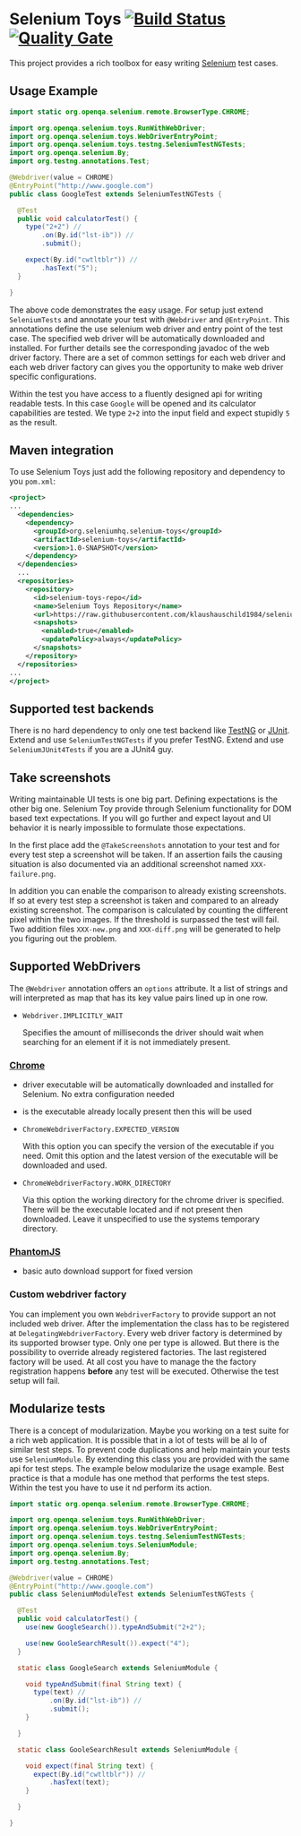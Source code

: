# Selenium Toys [![Build Status](https://travis-ci.org/klaushauschild1984/selenium-toys.svg?branch=master)](https://travis-ci.org/klaushauschild1984/selenium-toys) [![Quality Gate](https://sonarcloud.io/api/badges/gate?key=org.seleniumhq.selenium-toys%3Aselenium-toys)](https://sonarcloud.io/dashboard?id=org.seleniumhq.selenium-toys%3Aselenium-toys)


This project provides a rich toolbox for easy writing [Selenium](http://www.seleniumhq.org/) test cases.

## Usage Example

```java
import static org.openqa.selenium.remote.BrowserType.CHROME;

import org.openqa.selenium.toys.RunWithWebDriver;
import org.openqa.selenium.toys.WebDriverEntryPoint;
import org.openqa.selenium.toys.testng.SeleniumTestNGTests;
import org.openqa.selenium.By;
import org.testng.annotations.Test;

@Webdriver(value = CHROME)
@EntryPoint("http://www.google.com")
public class GoogleTest extends SeleniumTestNGTests {

  @Test
  public void calculatorTest() {
    type("2+2") //
        .on(By.id("lst-ib")) //
        .submit();

    expect(By.id("cwtltblr")) //
        .hasText("5");
  }

}
```
The above code demonstrates the easy usage. For setup just extend `SeleniumTests` and annotate your test with
`@Webdriver` and `@EntryPoint`. This annotations define the use selenium web driver and entry point of the test case.
The specified web driver will be automatically downloaded and installed. For further details see the corresponding
javadoc of the web driver factory. There are a set of common settings for each web driver and each web driver factory
can gives you the opportunity to make web driver specific configurations.

Within the test you have access to a fluently designed api for writing readable tests. In this case `Google` will be
opened and its calculator capabilities are tested. We type `2+2` into the input field and expect stupidly `5` as the
result.

## Maven integration

To use Selenium Toys just add the following repository and dependency to you `pom.xml`:
```xml
<project>
...
  <dependencies>
    <dependency>
      <groupId>org.seleniumhq.selenium-toys</groupId>
      <artifactId>selenium-toys</artifactId>
      <version>1.0-SNAPSHOT</version>
    </dependency>
  </dependencies>
  ...
  <repositories>
    <repository>
      <id>selenium-toys-repo</id>
      <name>Selenium Toys Repository</name>
      <url>https://raw.githubusercontent.com/klaushauschild1984/selenium-toys/mvn-repo/</url>
      <snapshots>
        <enabled>true</enabled>
        <updatePolicy>always</updatePolicy>
      </snapshots>
    </repository>
  </repositories>
...
</project>
```

## Supported test backends

There is no hard dependency to only one test backend like [TestNG](http://testng.org) or [JUnit](http://junit.org).
Extend and use `SeleniumTestNGTests` if you prefer TestNG. Extend and use `SeleniumJUnit4Tests` if you are a JUnit4 guy.

## Take screenshots

Writing maintainable UI tests is one big part. Defining expectations is the other big one. Selenium Toy provide through
Selenium functionality for DOM based text expectations. If you will go further and expect layout and UI behavior it is
nearly impossible to formulate those expectations.

In the first place add the `@TakeScreenshots` annotation to your test and for every test step a screenshot will be
taken. If an assertion fails the causing situation is also documented via an additional screenshot named
`XXX-failure.png`.

In addition you can enable the comparison to already existing screenshots. If so at every test step a screenshot is
taken and compared to an already existing screenshot. The comparison is calculated by counting the different pixel
within the two images. If the threshold is surpassed the test will fail. Two addition files `XXX-new.png` and
`XXX-diff.png` will be generated to help you figuring out the problem.

## Supported WebDrivers

The `@Webdriver` annotation offers an `options` attribute. It a list of strings and will interpreted as map that has
its key value pairs lined up in one row.

* `Webdriver.IMPLICITLY_WAIT`

  Specifies the amount of milliseconds the driver should wait when searching for an element if it is not immediately
  present.

### [Chrome](https://sites.google.com/a/chromium.org/chromedriver/downloads)

* driver executable will be automatically downloaded and installed for Selenium. No extra configuration needed
* is the executable already locally present then this will be used
* `ChromeWebdriverFactory.EXPECTED_VERSION`

  With this option you can specify the version of the executable if you need. Omit this option and the latest version
  of the executable will be downloaded and used. 
  
* `ChromeWebdriverFactory.WORK_DIRECTORY`

  Via this option the working directory for the chrome driver is specified. There will be the executable located and if
  not present then downloaded. Leave it unspecified to use the systems temporary directory.

### [PhantomJS](https://github.com/detro/ghostdriver)

* basic auto download support for fixed version

### Custom webdriver factory

You can implement you own `WebdriverFactory` to provide support an not included web driver. After the implementation the
class has to be registered at `DelegatingWebdriverFactory`. Every web driver factory is determined by its supported
browser type. Only one per type is allowed. But there is the possibility to override already registered factories. The
last registered factory will be used. At all cost you have to manage the the factory registration happens **before**
any test will be executed. Otherwise the test setup will fail.

## Modularize tests

There is a concept of modularization. Maybe you working on a test suite for a rich web application. It is possible that
in a lot of tests will be al lo of similar test steps. To prevent code duplications and help maintain your tests use
`SeleniumModule`. By extending this class you are provided with the same api for test steps. The example below
modularize the usage example. Best practice is that a module has one method that performs the test steps. Within the
test you have to use it nd perform its action.

```java
import static org.openqa.selenium.remote.BrowserType.CHROME;

import org.openqa.selenium.toys.RunWithWebDriver;
import org.openqa.selenium.toys.WebDriverEntryPoint;
import org.openqa.selenium.toys.testng.SeleniumTestNGTests;
import org.openqa.selenium.toys.SeleniumModule;
import org.openqa.selenium.By;
import org.testng.annotations.Test;

@Webdriver(value = CHROME)
@EntryPoint("http://www.google.com")
public class SeleniumModuleTest extends SeleniumTestNGTests {

  @Test
  public void calculatorTest() {
    use(new GoogleSearch()).typeAndSubmit("2+2");

    use(new GooleSearchResult()).expect("4");
  }

  static class GoogleSearch extends SeleniumModule {

    void typeAndSubmit(final String text) {
      type(text) //
          .on(By.id("lst-ib")) //
          .submit();
    }

  }

  static class GooleSearchResult extends SeleniumModule {

    void expect(final String text) {
      expect(By.id("cwtltblr")) //
          .hasText(text);
    }

  }

}
```
